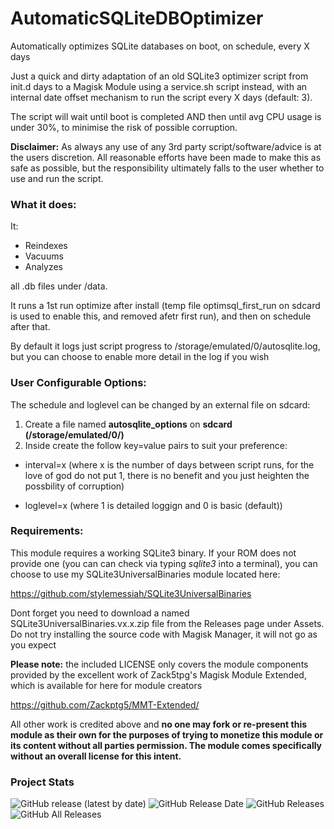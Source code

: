 # AutomaticSQLiteDBOptimizer
Automatically optimizes SQLite databases on boot, on schedule, every X days

Just a quick and dirty adaptation of an old SQLite3 optimizer script from init.d days to a Magisk Module using a service.sh script instead, with an internal date offset mechanism to run the script every X days (default: 3). 

The script will wait until boot is completed AND then until avg CPU usage is under 30%, to minimise the risk of possible corruption. 

**Disclaimer:** As always any use of any 3rd party script/software/advice is at the users discretion. All reasonable efforts have been made to make this as safe as possible, but the responsibility ultimately falls to the user whether to use and run the script. 


### What it does: ###

It:

- Reindexes
- Vacuums 
- Analyzes 
 
all .db files under /data. 

It runs a 1st run optimize after install (temp file optimsql_first_run on sdcard is used to enable this, and removed afetr first run), and then on schedule after that. 

By default it logs just script progress to /storage/emulated/0/autosqlite.log, but you can choose to enable more detail in the log if you wish


### User Configurable Options: ###

The schedule and loglevel can be changed by an external file on sdcard:

1. Create a file named **autosqlite_options** on **sdcard (/storage/emulated/0/)**
2. Inside create the follow key=value pairs to suit your preference:

* interval=x   (where x is the number of days between script runs, for the love of god do not put 1, there is no benefit and you just heighten the possbility of corruption)

* loglevel=x   (where 1 is detailed loggign and 0 is basic (default))

### Requirements: ###

This module requires a working SQLite3 binary. If your ROM does not provide one (you can can check via typing *sqlite3* into a terminal), you can choose to use my SQLite3UniversalBinaries module located here:

https://github.com/stylemessiah/SQLite3UniversalBinaries

Dont forget you need to download a named SQLite3UniversalBinaries.vx.x.zip file from the Releases page under Assets. Do not try installing the source code with Magisk Manager, it will not go as you expect



**Please note:** the included LICENSE only covers the module components provided by the excellent work of Zack5tpg's
Magisk Module Extended, which is available for here for module creators


https://github.com/Zackptg5/MMT-Extended/


All other work is credited above and **no one may fork or re-present this module as their own for the purposes of trying to
monetize this module or its content without all parties permission. The module comes specifically without an overall license
for this intent.**



### Project Stats ###



![GitHub release (latest by date)](https://img.shields.io/github/v/release/stylemessiah/AutomaticSQLiteDBOptimizer?label=Release&style=plastic)
![GitHub Release Date](https://img.shields.io/github/release-date/stylemessiah/AutomaticSQLiteDBOptimizer?label=Release%20Date&style=plastic)
![GitHub Releases](https://img.shields.io/github/downloads/stylemessiah/AutomaticSQLiteDBOptimizer/latest/total?label=Downloads%20%28Latest%20Release%29&style=plastic)
![GitHub All Releases](https://img.shields.io/github/downloads/stylemessiah/AutomaticSQLiteDBOptimizer/total?label=Total%20Downloads%20%28All%20Releases%29&style=plastic)








